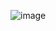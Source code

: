 
![image](https://github.com/b6e6b6r6a/5_Semestr/assets/113089548/3b4a780c-4d63-4422-b1e4-31502aa23d1b)


